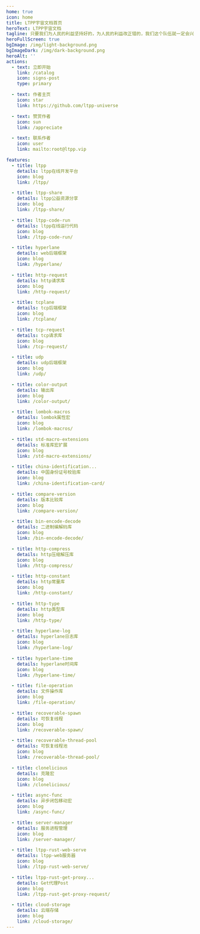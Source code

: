 ```yaml
---
home: true
icon: home
title: LTPP宇宙文档首页
heroText: LTPP宇宙文档
tagline: 只要我们为人民的利益坚持好的，为人民的利益改正错的，我们这个队伍就一定会兴旺起来。(As long as we persist in what is right for the people's interests and correct what is wrong for the people's intere)
heroFullScreen: true
bgImage: /img/light-background.png
bgImageDark: /img/dark-background.png
heroAlt: ''
actions:
  - text: 立即开始
    link: /catalog
    icon: signs-post
    type: primary

  - text: 作者主页
    icon: star
    link: https://github.com/ltpp-universe

  - text: 赞赏作者
    icon: sun
    link: /appreciate

  - text: 联系作者
    icon: user
    link: mailto:root@ltpp.vip

features:
  - title: ltpp
    details: ltpp在线开发平台
    icon: blog
    link: /ltpp/

  - title: ltpp-share
    details: ltpp公益资源分享
    icon: blog
    link: /ltpp-share/

  - title: ltpp-code-run
    details: ltpp在线运行代码
    icon: blog
    link: /ltpp-code-run/

  - title: hyperlane
    details: web后端框架
    icon: blog
    link: /hyperlane/

  - title: http-request
    details: http请求库
    icon: blog
    link: /http-request/

  - title: tcplane
    details: tcp后端框架
    icon: blog
    link: /tcplane/

  - title: tcp-request
    details: tcp请求库
    icon: blog
    link: /tcp-request/

  - title: udp
    details: udp后端框架
    icon: blog
    link: /udp/

  - title: color-output
    details: 输出库
    icon: blog
    link: /color-output/

  - title: lombok-macros
    details: lombok属性宏
    icon: blog
    link: /lombok-macros/

  - title: std-macro-extensions
    details: 标准库宏扩展
    icon: blog
    link: /std-macro-extensions/

  - title: china-identification...
    details: 中国身份证号校验库
    icon: blog
    link: /china-identification-card/

  - title: compare-version
    details: 版本比较库
    icon: blog
    link: /compare-version/

  - title: bin-encode-decode
    details: 二进制编解码库
    icon: blog
    link: /bin-encode-decode/

  - title: http-compress
    details: http压缩解压库
    icon: blog
    link: /http-compress/

  - title: http-constant
    details: http常量库
    icon: blog
    link: /http-constant/

  - title: http-type
    details: http类型库
    icon: blog
    link: /http-type/

  - title: hyperlane-log
    details: hyperlane日志库
    icon: blog
    link: /hyperlane-log/

  - title: hyperlane-time
    details: hyperlane时间库
    icon: blog
    link: /hyperlane-time/

  - title: file-operation
    details: 文件操作库
    icon: blog
    link: /file-operation/

  - title: recoverable-spawn
    details: 可恢复线程
    icon: blog
    link: /recoverable-spawn/

  - title: recoverable-thread-pool
    details: 可恢复线程池
    icon: blog
    link: /recoverable-thread-pool/

  - title: clonelicious
    details: 克隆宏
    icon: blog
    link: /clonelicious/

  - title: async-func
    details: 异步闭包移动宏
    icon: blog
    link: /async-func/

  - title: server-manager
    details: 服务进程管理
    icon: blog
    link: /server-manager/

  - title: ltpp-rust-web-serve
    details: ltpp-web服务器
    icon: blog
    link: /ltpp-rust-web-serve/

  - title: ltpp-rust-get-proxy...
    details: Get代理Post
    icon: blog
    link: /ltpp-rust-get-proxy-request/

  - title: cloud-storage
    details: 云端存储
    icon: blog
    link: /cloud-storage/
---
```


<Bottom />
